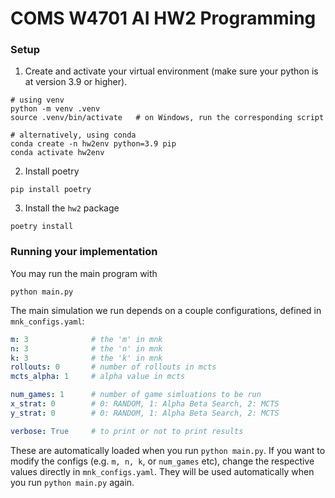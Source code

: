 # COMS W4701 AI HW2 Programming


### Setup
1. Create and activate your virtual environment (make sure your python is at version 3.9 or higher).
```
# using venv
python -m venv .venv
source .venv/bin/activate   # on Windows, run the corresponding script

# alternatively, using conda
conda create -n hw2env python=3.9 pip
conda activate hw2env
```

2. Install poetry
```
pip install poetry
```

3. Install the `hw2` package
```
poetry install
```

###  Running your implementation
You may run the main program with
```
python main.py
```

The main simulation we run depends on a couple configurations, defined in `mnk_configs.yaml`:
```yaml
m: 3              # the 'm' in mnk
n: 3              # the 'n' in mnk
k: 3              # the 'k' in mnk
rollouts: 0       # number of rollouts in mcts
mcts_alpha: 1     # alpha value in mcts

num_games: 1      # number of game simluations to be run
x_strat: 0        # 0: RANDOM, 1: Alpha Beta Search, 2: MCTS 
y_strat: 0        # 0: RANDOM, 1: Alpha Beta Search, 2: MCTS 

verbose: True     # to print or not to print results
```
These are automatically loaded when you run `python main.py`. If you want to modify the configs (e.g. `m, n, k`, or `num_games` etc), change the respective values directly in `mnk_configs.yaml`. They will be used automatically when you run `python main.py` again. 
